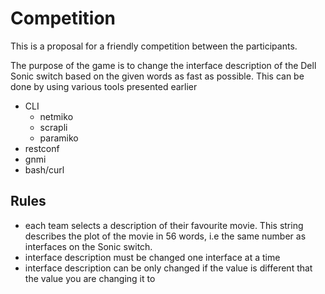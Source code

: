 # Competition

This is a proposal for a friendly competition between the participants.

The purpose of the game is to change the interface description of the Dell Sonic switch based on the given words as fast as possible. This can be done by using various tools presented earlier

* CLI
    * netmiko
    * scrapli
    * paramiko
* restconf
* gnmi
* bash/curl


## Rules 

* each team selects a description of their favourite movie. This string describes the plot of the movie in 56 words, i.e the same number as interfaces on the Sonic switch.
* interface description must be changed one interface at a time
* interface description can be only changed if the value is different that the value you are changing it to